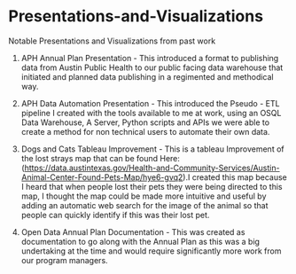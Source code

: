 # Presentations-and-Visualizations
Notable Presentations and Visualizations from past work

1) APH Annual Plan Presentation - This introduced a format to publishing data from Austin Public Health to our public facing data warehouse that initiated and 
planned data publishing in a regimented and methodical way.

2) APH Data Automation Presentation - This introduced the Pseudo - ETL pipeline I created with the tools available to me at work, using an OSQL Data Warehouse, A Server, 
Python scripts and APIs we were able to create a method for non technical users to automate their own data.

3) Dogs and Cats Tableau Improvement - This is a tableau Improvement of the lost strays map that can be found Here:(https://data.austintexas.gov/Health-and-Community-Services/Austin-Animal-Center-Found-Pets-Map/hye6-gvq2).I created this map because I heard that when people lost their pets they were being directed to this map, I thought the map could be made more intuitive and useful by adding an automatic web search for the image of the animal so that people can quickly identify if this was their lost pet.

4) Open Data Annual Plan Documentation - This was created as documentation to go along with the Annual Plan as this was a big undertaking at the time and would 
require significantly more work from our program managers.
